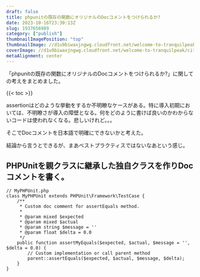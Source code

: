 ```yaml
---
draft: false
title: phpunitの既存の関数にオリジナルのDocコメントをつけられるか?
date: 2023-10-16T23:30:13Z
slug: 1937656989
category: ["publish"]
thumbnailImagePosition: "top"
thumbnailImage: //d1u9biwaxjngwg.cloudfront.net/welcome-to-tranquilpeak/city-750.jpg
coverImage: //d1u9biwaxjngwg.cloudfront.net/welcome-to-tranquilpeak/city.jpg
metaAlignment: center
---
```

「phpunitの既存の関数にオリジナルのDocコメントをつけられるか?」に関しての考えをまとめました。
<!--more-->

{{< toc >}}

assertionはどのような挙動をするか不明瞭なケースがある。特に導入初期においては、不明瞭さが導入の障壁となる。何をどのように書けば良いのかわからないコードは使われなくなる。悲しいけれど。。。

そこでDocコメントを日本語で明確にできないかと考えた。

結論から言うとできるが、まあベストプラクティスではないなあという感じ。


## PHPUnitを親クラスに継承した独自クラスを作りDocコメントを書く。

```
// MyPHPUnit.php
class MyPHPUnit extends PHPUnit\Framework\TestCase {
    /**
     * Custom doc comment for assertEquals method.
     *
     * @param mixed $expected
     * @param mixed $actual
     * @param string $message = ''
     * @param float $delta = 0.0
     */
    public function assertMyEquals($expected, $actual, $message = '', $delta = 0.0) {
        // Custom implementation or call parent method
        parent::assertEquals($expected, $actual, $message, $delta);
    }
}
```
